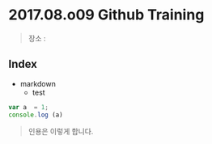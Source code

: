 # 2017.08.o09 Github Training

> 장소 : 

## Index

* markdown
	* test

``` javascript
var a  = 1;
console.log (a)

```

>인용은 이렇게 합니다.




